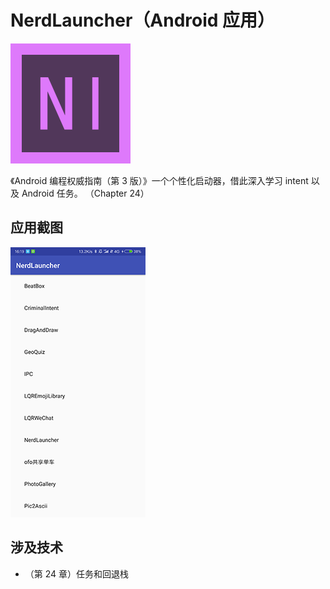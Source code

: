 # NerdLauncher（Android 应用）

![](readme/ic_nerdlauncher.png)

《Android 编程权威指南（第 3 版）》一个个性化启动器，借此深入学习 intent 以及 Android 任务。
（Chapter 24）

## 应用截图

![](readme/nerdlauncher_1.png)

## 涉及技术

- （第 24 章）任务和回退栈
